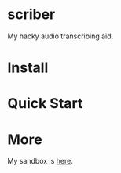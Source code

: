 # scriber
My hacky audio transcribing aid.

# Install

# Quick Start

# More
My sandbox is [here][1].

[1]: https://github.com/luiarthur/signal_processing/tree/master/sandbox/python
